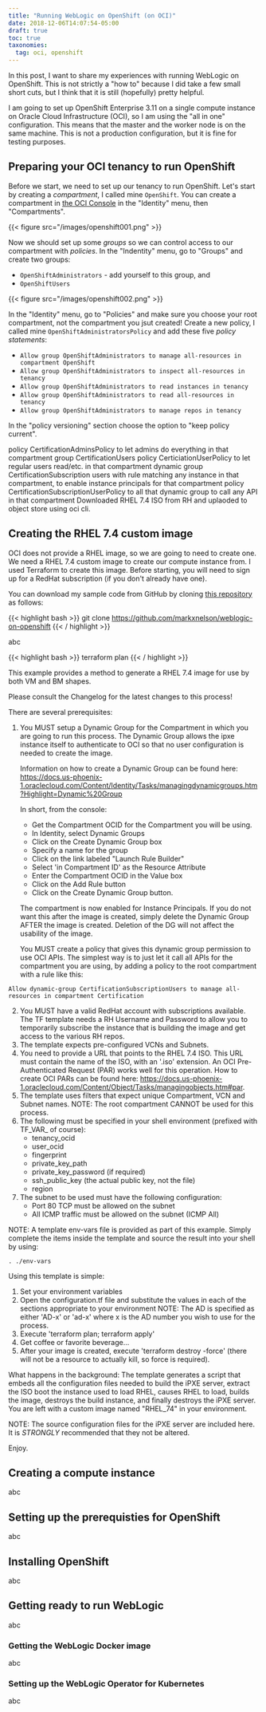 ```yaml
---
title: "Running WebLogic on OpenShift (on OCI)"
date: 2018-12-06T14:07:54-05:00
draft: true
toc: true
taxonomies:
  tag: oci, openshift
---
```

In this post, I want to share my experiences with running WebLogic on 
OpenShift.  This is not strictly a "how to" because I did take a few 
small short cuts, but I think that it is still (hopefully) pretty helpful.

I am going to set up OpenShift Enterprise 3.11 on a single compute instance on Oracle Cloud Infrastructure (OCI), so I am using the "all in one" 
configuration.  This means that the master and the worker node is on the 
same machine.  This is not a production configuration, but it is fine for
testing purposes.

## Preparing your OCI tenancy to run OpenShift

Before we start, we need to set up our tenancy to run OpenShift. Let's 
start by creating a *compartment*, I called mine `OpenShift`.  You can 
create a compartment in [the OCI Console](https://console.us-phoenix-1.oraclecloud.com)
in the "Identity" menu, then "Compartments".

{{< figure src="/images/openshift001.png" >}}

Now we should set up some *groups* so we can control access to our 
compartment with *policies*.  In the "Indentity" menu, go to "Groups" and 
create two groups: 

* `OpenShiftAdministrators` - add yourself to this group, and
* `OpenShiftUsers`

{{< figure src="/images/openshift002.png" >}}

In the "Identity" menu, go to "Policies" and make sure you choose your root 
compartment, not the compartment you jsut created!  Create a new policy, I
called mine `OpenShiftAdministratorsPolicy` and add these five *policy statements*:

* `Allow group OpenShiftAdministrators to manage all-resources in compartment OpenShift`
* `Allow group OpenShiftAdministrators to inspect all-resources in tenancy`
* `Allow group OpenShiftAdministrators to read instances in tenancy`
* `Allow group OpenShiftAdministrators to read all-resources in tenancy`
* `Allow group OpenShiftAdministrators to manage repos in tenancy`

In the "policy versioning" section choose the option to "keep policy current".


policy CertificationAdminsPolicy to let admins do everything in that compartment
group CertificationUsers
policy CerticiationUserPolicy to let regular users read/etc. in that compartment
dynamic group CertificationSubscription users with rule matching any instance in that compartment, to enable instance principals for that compartment
policy CertificationSubscriptionUserPolicy to all that dynamic group to call any API in that compartment
Downloaded RHEL 7.4 ISO from RH and uplaoded to object store using oci cli.


## Creating the RHEL 7.4 custom image

OCI does not provide a RHEL image, so we are going to need to create one. 
We need a RHEL 7.4 custom image to create
our compute instance from.  I used Terraform to create this image.  Before
starting, you will need to sign up for a RedHat subscription (if you don't 
already have one).

You can download my sample code from GitHub by cloning 
[this repository](https://github.com/markxnelson/weblogic-on-openshift) as 
follows:

{{< highlight bash >}}
git clone https://github.com/markxnelson/weblogic-on-openshift
{{< / highlight >}}

abc

{{< highlight bash >}}
terraform plan
{{< / highlight >}}


This example provides a method to generate a RHEL 7.4 image for use by both VM and BM shapes.

Please consult the Changelog for the latest changes to this process!

There are several prerequisites:

1. You MUST setup a Dynamic Group for the Compartment in which you are going to run this process.  The
   Dynamic Group allows the ipxe instance itself to authenticate to OCI so that no user configuration is
   needed to create the image.

   Information on how to create a Dynamic Group can be found here:
   https://docs.us-phoenix-1.oraclecloud.com/Content/Identity/Tasks/managingdynamicgroups.htm?Highlight=Dynamic%20Group

   In short, from the console:
   - Get the Compartment OCID for the Compartment you will be using.
   - In Identity, select Dynamic Groups
   - Click on the Create Dynamic Group box
   - Specify a name for the group
   - Click on the link labeled "Launch Rule Builder"
   - Select 'in Compartment ID' as the Resource Attribute
   - Enter the Compartment OCID in the Value box
   - Click on the Add Rule button
   - Click on the Create Dynamic Group button.

   The compartment is now enabled for Instance Principals.  If you do not want this after the image is
   created, simply delete the Dynamic Group AFTER the image is created.  Deletion of the DG will not
   affect the usability of the image.

   You MUST create a policy that gives this dynamic group permission to use OCI APIs. The simplest way
   is to just let it call all APIs for the compartment you are using, by adding a policy to the root
   compartment with a rule like this:

```
Allow dynamic-group CertificationSubscriptionUsers to manage all-resources in compartment Certification
```


2. You MUST have a valid RedHat account with subscriptions available.  The TF template needs a
   RH Username and Password to allow you to temporarily subscribe the instance that is building the image
   and get access to the various RH repos.
2. The template expects pre-configured VCNs and Subnets.
3. You need to provide a URL that points to the RHEL 7.4 ISO.  This URL must contain the name of the ISO,
   with an '.iso' extension.  An OCI Pre-Authenticated Request (PAR) works well for this operation.  How to create
   OCI PARs can be found here: https://docs.us-phoenix-1.oraclecloud.com/Content/Object/Tasks/managingobjects.htm#par.
4. The template uses filters that expect unique Compartment, VCN and Subnet names.
   NOTE: The root compartment CANNOT be used for this process.
5. The following must be specified in your shell environment (prefixed with TF_VAR_ of course):
    - tenancy_ocid
    - user_ocid
    - fingerprint
    - private_key_path
    - private_key_password (if required)
    - ssh_public_key (the actual public key, not the file)
    - region
6. The subnet to be used must have the following configuration:
	- Port 80 TCP must be allowed on the subnet
	- All ICMP traffic must be allowed on the subnet (ICMP All)

NOTE: A template env-vars file is provided as part of this example.  Simply complete the items inside the template and source the result into your shell by using:

```
. ./env-vars
```

Using this template is simple:

1. Set your environment variables
2. Open the configuration.tf file and substitute the values in each of the sections appropriate to your environment
   NOTE: The AD is specified as either 'AD-x' or 'ad-x' where x is the AD number you wish to use for the process.
3. Execute 'terraform plan; terraform apply'
4. Get coffee or favorite beverage...
5. After your image is created, execute 'terraform destroy -force' (there will not be a resource to actually kill,
   so force is required).

What happens in the background:
The template generates a script that embeds all the configuration files needed to build the iPXE server, extract the ISO
boot the instance used to load RHEL, causes RHEL to load, builds the image, destroys the build instance, and finally destroys the iPXE server.  You are left with a custom image named "RHEL_74" in your environment.

NOTE: The source configuration files for the iPXE server are included here.  It is *STRONGLY* recommended that they not be
      altered.

Enjoy.



## Creating a compute instance

abc

## Setting up the prerequisties for OpenShift

abc

## Installing OpenShift

abc

## Getting ready to run WebLogic

abc

### Getting the WebLogic Docker image

abc

### Setting up the WebLogic Operator for Kubernetes

abc


